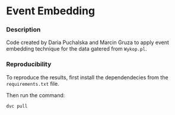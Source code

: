 # Event Embedding
### Description
Code created by Daria Puchalska and Marcin Gruza to apply event embedding technique for the data gatered from `Wykop.pl`.

### Reproducibility
To reproduce the results, first install the dependendecies from the `requirements.txt` file.

Then run the command:
```
dvc pull
```

